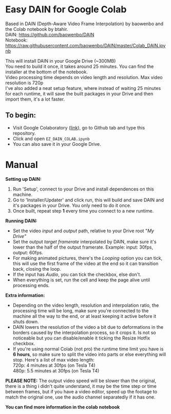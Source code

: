 # Easy DAIN for Google Colab

Based in DAIN (Depth-Aware Video Frame Interpolation) by baowenbo and the Colab notebook by btahir.
<br>DAIN: https://github.com/baowenbo/DAIN
<br>Notebook: https://raw.githubusercontent.com/baowenbo/DAIN/master/Colab_DAIN.ipynb

This will install DAIN in your Google Drive (~300MB)
<br>You need to build it once, it takes around 25 minutes. You can find the installer at the bottom of the notebook.
<br>Video processing time depends on video length and resolution. Max video resolution is 720p
<br>I've also added a neat setup feature, where instead of waiting 25 minutes for each runtime, it will save the built packages in your Drive and then import them, it's a lot faster.

## To begin:

* Visit Google Colaboratory (<a href="https://colab.research.google.com/" rel="nofollow">link</a>), go to Github tab and type this repository. 
* Click and open <code>EZ_DAIN_COLAB.ipynb</code>
* You can also save it in your Google Drive.

# Manual
**Setting up DAIN:**

1.   Run 'Setup', connect to your Drive and install dependences on this machine.
2.   Go to 'Installer/Updater' and click run, this will build and save DAIN and it's packages in your Drive. You only need to do it once.
3.   Once built, repeat step **1** every time you connect to a new runtime.

**Running DAIN:**


*   Set the video *input* and *output* path, relative to your Drive root "*My Drive"*
*   Set the output *target framerate* interpolated by DAIN, make sure it's lower than the half of the output framerate. Example: input: 30fps, output: 60fps.
*   For making animated pictures, there's the *Looping* option you can tick, this will use the first frame of the video at the end so it can transition back, closing the loop.
*   If the input has *Audio*, you can tick the checkbox, else don't.
*   When everything is set, run the cell and keep the page alive until processing ends.


**Extra information:**
*   Depending on the video length, resolution and interpolation ratio, the processing time will be long, make sure you're connected to the machine all the way to the end, or at least keeping it active before it shuts down.
*  DAIN lowers the resolution of the video a bit due to deformations in the borders caused by the interpolation process, so it crops it. Is not so noticeable but you can disable/enable it ticking the Resize Hotfix checkbox.
*  If you're using normal Colab (not pro) the runtime time limit you have is **6 hours**, so make sure to split the video into parts or else everything will stop. 
Here's a list of max video length:
   <br> 720p: 4 minutes at 30fps (on Tesla T4)
   <br> 480p: 5.5 minutes at 30fps (on Tesla T4)

**PLEASE NOTE:** The output video speed will be slower than the original, there is a thing i didn't quite understand, it may be the time step or time between frames, but if you have a video editor, speed up the footage to match the original one, use the audio channel separatedly if it has one.

**You can find more information in the colab notebook**


